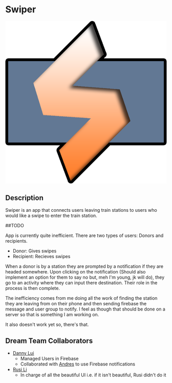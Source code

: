 # Swiper

![Alt text](https://github.com/cito125/Swiper/blob/master/app/src/main/res/drawable/swiprlogooutline.png)

## Description

Swiper is an app that connects users leaving train stations to users who would like a swipe to enter the train station. 

##TODO

App is currently quite inefficient. There are two types of users: Donors and recipients. 
- Donor: Gives swipes
- Recipient: Recieves swipes

When a donor is by a station they are prompted by a notification if they are headed somewhere. Upon clicking on the 
notification (Should also implement an option for them to say no but, meh I'm young, jk will do), they go to an activity where
they can input there destination. Their role in the process is then complete. 

The inefficiency comes from me doing all the work of finding the station they are leaving from on their phone and then sending firebase the message and user group to notify. I feel as though that should be done on a server so that is something I am working on.

It also doesn't work yet so, there's that.

## Dream Team Collaborators

- [Danny Lui](https://github.com/dannylui91)
  * Managed Users in Firebase
  * Collaborated with [Andres](https://github.com/cito125) to use Firebase notifications
- [Rusi Li](https://github.com/rusili)
  * In charge of all the beautiful UI i.e. if it isn't beautiful, Rusi didn't do it

